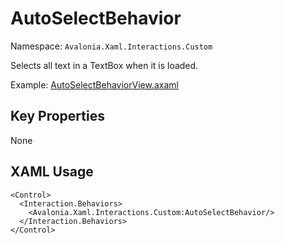 # AutoSelectBehavior

Namespace: `Avalonia.Xaml.Interactions.Custom`

Selects all text in a TextBox when it is loaded.

Example: [AutoSelectBehaviorView.axaml](samples/BehaviorsTestApplication/Views/Pages/AutoSelectBehaviorView.axaml)

## Key Properties
None

## XAML Usage
```xaml
<Control>
  <Interaction.Behaviors>
    <Avalonia.Xaml.Interactions.Custom:AutoSelectBehavior/>
  </Interaction.Behaviors>
</Control>
```

